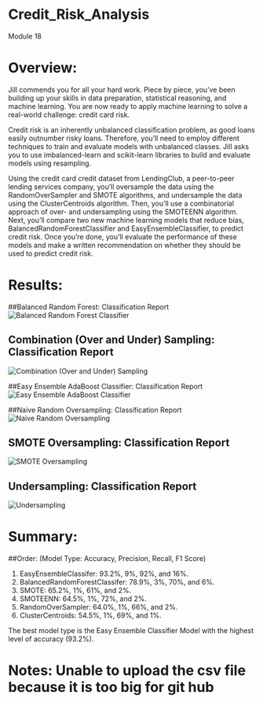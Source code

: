 # Credit_Risk_Analysis
Module 18

# Overview:

Jill commends you for all your hard work. Piece by piece, you’ve been building up your skills in data preparation, statistical reasoning, and machine learning. You are now ready to apply machine learning to solve a real-world challenge: credit card risk.

Credit risk is an inherently unbalanced classification problem, as good loans easily outnumber risky loans. Therefore, you’ll need to employ different techniques to train and evaluate models with unbalanced classes. Jill asks you to use imbalanced-learn and scikit-learn libraries to build and evaluate models using resampling.

Using the credit card credit dataset from LendingClub, a peer-to-peer lending services company, you’ll oversample the data using the RandomOverSampler and SMOTE algorithms, and undersample the data using the ClusterCentroids algorithm. Then, you’ll use a combinatorial approach of over- and undersampling using the SMOTEENN algorithm. Next, you’ll compare two new machine learning models that reduce bias, BalancedRandomForestClassifier and EasyEnsembleClassifier, to predict credit risk. Once you’re done, you’ll evaluate the performance of these models and make a written recommendation on whether they should be used to predict credit risk.

# Results:

##Balanced Random Forest: Classification Report
![Balanced Random Forest Classifier](https://user-images.githubusercontent.com/114446803/226417623-618db022-b3f9-463e-ae77-3d4c2342354f.png)

## Combination (Over and Under) Sampling: Classification Report
![Combination (Over and Under) Sampling](https://user-images.githubusercontent.com/114446803/226417848-291610b9-2c25-412b-b301-5b4aa178d974.png)

##Easy Ensemble AdaBoost Classifier: Classification Report 
![Easy Ensemble AdaBoost Classifier](https://user-images.githubusercontent.com/114446803/226418030-c151ca6f-6a98-45e5-956e-d1c27e62933a.png)

##Naive Random Oversampling: Classification Report
![Naive Random Oversampling](https://user-images.githubusercontent.com/114446803/226418206-0ca2b7a9-6410-44ec-933f-9af15e12a7fb.png)

## SMOTE Oversampling: Classification Report
![SMOTE Oversampling](https://user-images.githubusercontent.com/114446803/226418415-495e1a12-953e-4ae6-8000-03dcd65400a4.png)

## Undersampling: Classification Report
![Undersampling](https://user-images.githubusercontent.com/114446803/226418573-f3ffbafa-d358-4b91-b142-9777dd8fb468.png)

# Summary:
##Order: (Model Type: Accuracy, Precision, Recall, F1 Score)

1) EasyEnsembleClassifer: 93.2%, 9%, 92%, and 16%.
2) BalancedRandomForestClassifer: 78.9%, 3%, 70%, and 6%.
3) SMOTE: 65.2%, 1%, 61%, and 2%.
4) SMOTEENN: 64.5%, 1%, 72%, and 2%.
5) RandomOverSampler: 64.0%, 1%, 66%, and 2%.
6) ClusterCentroids: 54.5%, 1%, 69%, and 1%.

The best model type is the Easy Ensemble Classifier Model with the highest level of accuracy (93.2%).

# Notes: Unable to upload the csv file because it is too big for git hub
